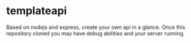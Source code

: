 # templateapi

Based on nodejs and express, create your own api in a glance.
Once this repository cloned you may have debug abilities and your server running.